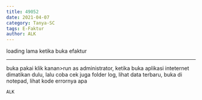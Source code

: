 ```yaml
---
title: 49052
date: 2021-04-07
category: Tanya-SC
tags: E-Faktur
author: ALK
---
```


loading lama ketika buka efaktur

---

buka pakai klik kanan>run as administrator, ketika buka aplikasi inteternet dimatikan dulu, lalu coba cek juga folder log, lihat data terbaru, buka di notepad, lihat kode errornya apa

`ALK`
